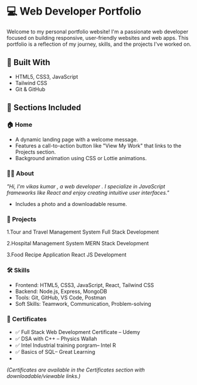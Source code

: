 # 💻 Web Developer Portfolio

Welcome to my personal portfolio website! I'm a passionate web developer focused on building responsive, user-friendly websites and web apps. This portfolio is a reflection of my journey, skills, and the projects I've worked on.



## 🚀 Built With
- HTML5, CSS3, JavaScript
- Tailwind CSS
- Git & GitHub

## 📂 Sections Included

### 🏠 **Home**
- A dynamic landing page with a welcome message.
- Features a call-to-action button like "View My Work" that links to the Projects section.
- Background animation using CSS or Lottie animations.

### 👨‍💻 **About**
  _"Hi, I'm vikas kumar , a web developer . I specialize in JavaScript frameworks like React and enjoy creating intuitive user interfaces."_
- Includes a photo and a downloadable resume.

### 📁 **Projects**

1.Tour and Travel Management System
Full Stack Development

2.Hospital Management System
MERN Stack Development

3.Food Recipe Application
React JS Development

### 🛠️ **Skills**
- Frontend: HTML5, CSS3, JavaScript, React, Tailwind CSS
- Backend: Node.js, Express, MongoDB
- Tools: Git, GitHub, VS Code,  Postman
- Soft Skills: Teamwork, Communication, Problem-solving


### 📜 **Certificates**
- ✅ Full Stack Web  Development Certificate – Udemy
- ✅ DSA with C++ – Physics Wallah
- ✅ Intel Industrial training porgram– Intel R
-  ✅ Basics of SQL–  Great Learning
-   
*(Certificates are available in the Certificates section with downloadable/viewable links.)*

